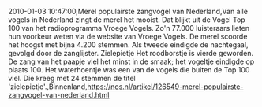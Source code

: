 2010-01-03 10:47:00,Merel populairste zangvogel van Nederland,Van alle vogels in Nederland zingt de merel het mooist. Dat blijkt uit de Vogel Top 100 van het radioprogramma Vroege Vogels. Zo'n 77.000 luisteraars lieten hun voorkeur weten via de website van Vroege Vogels. De merel scoorde het hoogst met bijna 4.200 stemmen. Als tweede eindigde de nachtegaal, gevolgd door de zanglijster. Zielepietje Het roodborstje is vierde geworden. De zang van het paapje viel het minst in de smaak; het vogeltje eindigde op plaats 100. Het waterhoentje was een van de vogels die buiten de Top 100 viel. Die kreeg met 24 stemmen de titel 'zielepietje'.,Binnenland,https://nos.nl/artikel/126549-merel-populairste-zangvogel-van-nederland.html